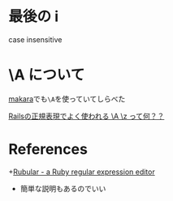 
# 最後の i

case insensitive

# \A について

[makara](https://github.com/taskrabbit/makara)でも`\A`を使っていてしらべた

[Railsの正規表現でよく使われる \A \z って何？？](https://qiita.com/jnchito/items/ea7832df6f64a9034872)

# References

+[Rubular - a Ruby regular expression editor](http://rubular.com/)
  + 簡単な説明もあるのでいい